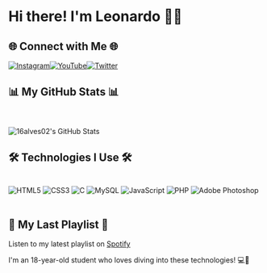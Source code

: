 # Hi there! I'm Leonardo 👋🏼

## 🌐 Connect with Me 🌐

[![Instagram](https://img.shields.io/badge/Instagram-16alves02-FFA500?style=for-the-badge&logo=instagram&logoColor=black)](https://www.instagram.com/16alves02/)[![YouTube](https://img.shields.io/badge/YouTube-16alves02-FFA500?style=for-the-badge&logo=youtube&logoColor=black)](https://www.youtube.com/channel/UCZsNoAZ4satDPija_rJhWtg)[![Twitter](https://img.shields.io/badge/Twitter-16alves02-FFA500?style=for-the-badge&logo=twitter&logoColor=black)](https://twitter.com/16alves02)

## 📊 My GitHub Stats 📊
<br/>

![16alves02's GitHub Stats](https://github-readme-stats.vercel.app/api?username=16alves02&show_icons=true&theme=radical)

## 🛠️ Technologies I Use 🛠️

<div style="display: inline_block"><br/>
<img align="center" alt="HTML5" src="https://img.shields.io/badge/HTML5-E34F26?style=for-the-badge&logo=html5&logoColor=white" />
<img align="center" alt="CSS3" src="https://img.shields.io/badge/CSS3-1572B6?style=for-the-badge&logo=css3&logoColor=white" />
<img align="center" alt="C" src="https://img.shields.io/badge/C-00599C?style=for-the-badge&logo=c&logoColor=white" />
<img align="center" alt="MySQL" src="https://img.shields.io/badge/MySQL-00000F?style=for-the-badge&logo=mysql&logoColor=white" />
<img align="center" alt="JavaScript" src="https://img.shields.io/badge/JavaScript-323330?style=for-the-badge&logo=javascript&logoColor=F7DF1E" />
<img align="center" alt="PHP" src="https://img.shields.io/badge/PHP-777BB4?style=for-the-badge&logo=php&logoColor=white" />
<img align="center" alt="Adobe Photoshop" src="https://img.shields.io/badge/Adobe%20Photoshop-31A8FF?style=for-the-badge&logo=Adobe%20Photoshop&logoColor=black" />
</div><br/>

## 🎵 My Last Playlist 🎵

Listen to my latest playlist on [Spotify](https://open.spotify.com/playlist/4wcDhimAWY4FlXNXGlP6Un)


I'm an 18-year-old student who loves diving into these technologies! 💻🚀
